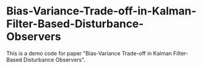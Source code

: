 # Bias-Variance-Trade-off-in-Kalman-Filter-Based-Disturbance-Observers
This is a demo code for paper "Bias-Variance Trade-off in Kalman Filter-Based Disturbance Observers".
